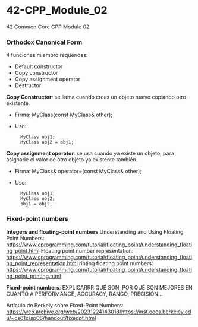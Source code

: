 # 42-CPP_Module_02
42 Common Core CPP Module 02

### Orthodox Canonical Form
4 funciones miembro requeridas:
- Default constructor
- Copy constructor
- Copy assignment operator
- Destructor

**Copy Constructor**: se llama cuando creas un objeto nuevo copiando otro existente.  
- Firma: MyClass(const MyClass& other);
- Uso:
  
        MyClass obj1;  
        MyClass obj2 = obj1;
 
**Copy assignment operator**: se usa cuando ya existe un objeto, para asignarle el valor de otro objeto ya existente también.
- Firma: MyClass& operator=(const MyClass& other);
- Uso:
  
        MyClass obj1;  
        MyClass obj2;  
        obj1 = obj2;  

### Fixed-point numbers

**Integers and floating-point numbers**
Understanding and Using Floating Point Numbers: https://www.cprogramming.com/tutorial/floating_point/understanding_floating_point.html
Floating point number representation: https://www.cprogramming.com/tutorial/floating_point/understanding_floating_point_representation.html
rinting floating point numbers: https://www.cprogramming.com/tutorial/floating_point/understanding_floating_point_printing.html

**Fixed-point numbers**: EXPLICARRR QUÉ SON, POR QUÉ SON MEJORES EN CUANTO A PERFORMANCE, ACCURACY, RANGO, PRECISIÓN...

Artículo de Berkely sobre Fixed-Point Numbers: https://web.archive.org/web/20231224143018/https://inst.eecs.berkeley.edu/~cs61c/sp06/handout/fixedpt.html
